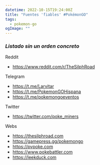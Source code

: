 ```yaml
---
datetime: 2022-10-15T19:24:00Z
title: "Fuentes 'fiables' #PokémonGO"
tags:
  - pokemon-go
ogImage: ""
---
```


### *Listado sin un orden concreto*

Reddit
- https://www.reddit.com/r/TheSilphRoad

Telegram
- https://t.me/Larvitar
- https://t.me/PokemonGOHispana
- https://t.me/pokemongoeventos

Twitter
- https://twitter.com/poke_miners

Webs
- https://thesilphroad.com
- https://gamepress.gg/pokemongo
- https://pvpoke.com
- https://www.pokebattler.com
- https://leekduck.com

